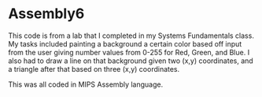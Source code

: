 # Assembly6

This code is from a lab that I completed in my Systems Fundamentals class. 
My tasks included painting a background a certain color based off input from the user giving number values from 0-255 for Red, Green, and Blue.
I also had to draw a line on that background given two (x,y) coordinates, and a triangle after that based on three (x,y) coordinates.

This was all coded in MIPS Assembly language. 
